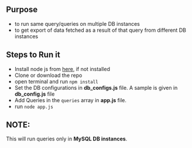 ## Purpose
- to run same query/queries on multiple DB instances
- to get export of data fetched as a result of that query from different DB instances

## Steps to Run it
- Install node js from [here](https://nodejs.org/en/download), if not installed
- Clone or download the repo
- open terminal and run `npm install`
- Set the DB configurations in **db_configs.js** file. A sample is given in **db_config.js** file
- Add Queries in the `queries` array in **app.js** file. 
- run `node app.js`

## NOTE:
This will run queries only in **MySQL DB instances**.
